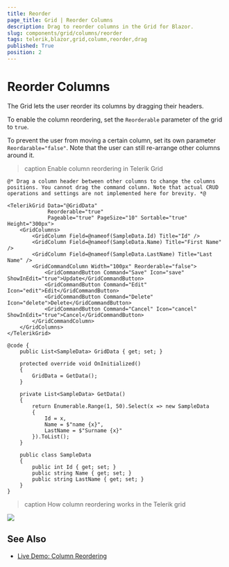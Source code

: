 ```yaml
---
title: Reorder
page_title: Grid | Reorder Columns
description: Drag to reorder columns in the Grid for Blazor.
slug: components/grid/columns/reorder
tags: telerik,blazor,grid,column,reorder,drag
published: True
position: 2
---
```


# Reorder Columns

The Grid lets the user reorder its columns by dragging their headers.

To enable the column reordering, set the `Reorderable` parameter of the grid to `true`.

To prevent the user from moving a certain column, set its own parameter `Reordarable="false"`. Note that the user can still re-arrange other columns around it.

>caption Enable column reordering in Telerik Grid

````CSHTML
@* Drag a column header between other columns to change the columns positions. You cannot drag the command column. Note that actual CRUD operations and settings are not implemented here for brevity. *@

<TelerikGrid Data="@GridData"
             Reorderable="true"
             Pageable="true" PageSize="10" Sortable="true" Height="300px">
    <GridColumns>
        <GridColumn Field=@nameof(SampleData.Id) Title="Id" />
        <GridColumn Field=@nameof(SampleData.Name) Title="First Name" />
        <GridColumn Field=@nameof(SampleData.LastName) Title="Last Name" />
        <GridCommandColumn Width="100px" Reorderable="false">
            <GridCommandButton Command="Save" Icon="save" ShowInEdit="true">Update</GridCommandButton>
            <GridCommandButton Command="Edit" Icon="edit">Edit</GridCommandButton>
            <GridCommandButton Command="Delete" Icon="delete">Delete</GridCommandButton>
            <GridCommandButton Command="Cancel" Icon="cancel" ShowInEdit="true">Cancel</GridCommandButton>
        </GridCommandColumn>
    </GridColumns>
</TelerikGrid>

@code {
    public List<SampleData> GridData { get; set; }

    protected override void OnInitialized()
    {
        GridData = GetData();
    }

    private List<SampleData> GetData()
    {
        return Enumerable.Range(1, 50).Select(x => new SampleData
        {
            Id = x,
            Name = $"name {x}",
            LastName = $"Surname {x}"
        }).ToList();
    }

    public class SampleData
    {
        public int Id { get; set; }
        public string Name { get; set; }
        public string LastName { get; set; }
    }
}
````


>caption How column reordering works in the Telerik grid

![](images/column-reorder-preview.gif)

## See Also

  * [Live Demo: Column Reordering](https://demos.telerik.com/blazor-ui/grid/column-reordering)
